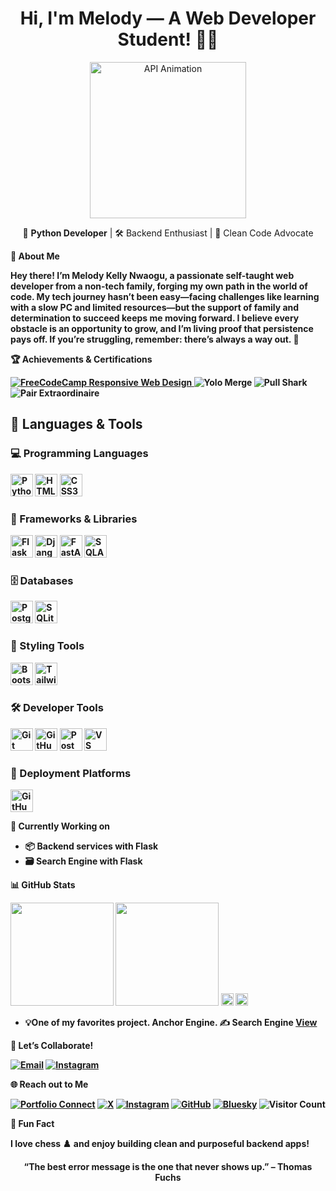 <h1 align="center">
  Hi, I'm Melody — A Web Developer Student! 👋🐍
</h1>

<p align="center">
  <img src="https://github.com/TAJ2003/TAJ2003/blob/main/api.gif" width="250" alt="API Animation"/>
</p>

<p align="center" font="Georgia">
  🚀 <b>Python Developer</b> | 🛠️ Backend Enthusiast | 🌟 Clean Code Advocate
</p>


 <b>🌱 About Me<b>

Hey there! I’m Melody Kelly Nwaogu, a passionate self-taught web developer from a non-tech family, forging my own path in the world of code. My tech journey hasn’t been easy—facing challenges like learning with a slow PC and limited resources—but the support of family and determination to succeed keeps me moving forward. I believe every obstacle is an opportunity to grow, and I’m living proof that persistence pays off. If you’re struggling, remember: there’s always a way out. 🚀



<strong align="center">🏆 Achievements & Certifications</strong>

<p>
  <a href="https://freecodecamp.org/certification/melodykellynwaogu/responsive-web-design">
    <img src="https://img.shields.io/badge/FreeCodeCamp-Responsive%20Web%20Design-1abc9c?style=flat-square&logo=freecodecamp&logoColor=white" alt="FreeCodeCamp Responsive Web Design"/>
  </a>
  
  <img src="https://img.shields.io/badge/Yolo%20Merge-%F0%9F%9A%80-brightgreen?style=flat-square" alt="Yolo Merge"/>
  <img src="https://img.shields.io/badge/Pull%20Shark-%F0%9F%A6%88-blue?style=flat-square" alt="Pull Shark"/>
  <img src="https://img.shields.io/badge/Pair%20Extraordinaire-%F0%9F%A4%9D-ff69b4?style=flat-square" alt="Pair Extraordinaire"/>
</p>


<h2>🧰 Languages & Tools</h2>

<!-- Programming Languages -->
<h3>💻 Programming Languages</h3>
<p align="left">
  <img src="https://cdn.jsdelivr.net/gh/devicons/devicon/icons/python/python-original.svg" width="36" alt="Python"/>
  
  <img src="https://cdn.jsdelivr.net/gh/devicons/devicon/icons/html5/html5-original.svg" width="36" alt="HTML5"/>
  <img src="https://cdn.jsdelivr.net/gh/devicons/devicon/icons/css3/css3-original.svg" width="36" alt="CSS3"/>
</p>

<!-- Frameworks & Libraries -->
<h3>🧱 Frameworks & Libraries</h3>
<p align="left">
  <img src="https://cdn.jsdelivr.net/gh/devicons/devicon/icons/flask/flask-original.svg" width="36" alt="Flask"/>
  <img src="https://cdn.jsdelivr.net/gh/devicons/devicon/icons/django/django-plain.svg" width="36" alt="Django"/>
  <img src="https://cdn.jsdelivr.net/gh/devicons/devicon/icons/fastapi/fastapi-original.svg" width="36" alt="FastAPI"/>
  <img src="https://cdn.jsdelivr.net/gh/devicons/devicon/icons/sqlalchemy/sqlalchemy-original.svg" width="36" alt="SQLAlchemy"/>
</p>

<!-- Databases -->
<h3>🗄️ Databases</h3>
<p align="left">
  <img src="https://cdn.jsdelivr.net/gh/devicons/devicon/icons/postgresql/postgresql-original.svg" width="36" alt="PostgreSQL"/>
  <img src="https://cdn.jsdelivr.net/gh/devicons/devicon/icons/sqlite/sqlite-original.svg" width="36" alt="SQLite"/>
</p>

<!-- Styling Tools -->
<h3>🎨 Styling Tools</h3>
<p align="left">
  <img src="https://cdn.jsdelivr.net/gh/devicons/devicon/icons/bootstrap/bootstrap-original.svg" width="36" alt="Bootstrap"/>
  <img src="https://cdn.jsdelivr.net/gh/devicons/devicon/icons/tailwindcss/tailwindcss-original.svg" width="36" alt="Tailwind CSS"/>
</p>

<!-- Developer Tools -->
<h3>🛠️ Developer Tools</h3>
<p align="left">
  <img src="https://cdn.jsdelivr.net/gh/devicons/devicon/icons/git/git-original.svg" width="36" alt="Git"/>
  <img src="https://cdn.jsdelivr.net/gh/devicons/devicon/icons/github/github-original.svg" width="36" alt="GitHub"/>
  <img src="https://www.vectorlogo.zone/logos/getpostman/getpostman-icon.svg" width="36" alt="Postman"/>
  <img src="https://cdn.jsdelivr.net/gh/devicons/devicon/icons/vscode/vscode-original.svg" width="36" alt="VS Code"/>
</p>


<h3>🚀 Deployment Platforms</h3>
<p align="left">
  <img src="https://cdn.jsdelivr.net/gh/devicons/devicon/icons/github/github-original.svg" width="36" alt="GitHub Pages"/>



<b>🚧 Currently Working on<b>

- 📦 Backend services with <b>Flask</b>
- 🗃️ Search Engine with <b>Flask<b>


<b>📊 GitHub Stats<b>

<p align="left">
  <img src="https://github-readme-stats.vercel.app/api?username=melodykellynwaogu&show_icons=true&theme=radical" height="165"/>
  <img src="https://github-readme-stats.vercel.app/api/top-langs/?username=melodykellynwaogu&layout=compact&theme=radical" height="165"/>
  <img src="https://img.shields.io/badge/Public%20Repositories-46-blue?style=flat-square" height="20"/>
  <img src="https://wakatime.com/badge/user/1ed5c3b1-015d-4589-8d35-3cd9b5db607a.svg" alt="Wakatime Badge" height="20"/>
</p>

* 💡One of my favorites project.
Anchor Engine.
 <b>✍️ Search Engine<b>
 [View](https://meg-browser.onrender.com/)


<b>🤝 Let’s Collaborate!<b>

[![Email](https://img.shields.io/badge/Email-Contact-1abc9c?style=flat-square&logo=gmail&logoColor=white)](mailto:kellynwaogumelody@gmail.com)
[![Instagram](https://img.shields.io/badge/Instagram-E4405F?style=flat-square&logo=instagram&logoColor=white)](https://www.instagram.com/melodykellynwaogu_/profilecard/?igsh=aXNrN3B6Y3MxbWIz)

<b>🌐 Reach out to Me<b>

[![Portfolio Connect](https://img.shields.io/badge/Portfolio-Connect-8e44ad?style=flat-square&logo=about-dot-me&logoColor=white)](https://melodykellynwaogu.vercel.app/)
[![X](https://img.shields.io/badge/X-1DA1F2?style=flat-square&logo=x&logoColor=white)](https://x.com/MelodyKellyN?t=GZdS81yYSapdjeSD8pB_0w&s=09)
[![Instagram](https://img.shields.io/badge/Instagram-E4405F?style=flat-square&logo=instagram&logoColor=white)](https://www.instagram.com/melodykellynwaogu_/profilecard/?igsh=aXNrN3B6Y3MxbWIz)
[![GitHub](https://img.shields.io/badge/GitHub-181717?style=flat-square&logo=github&logoColor=white)](https://github.com/melodykellynwaogu)
[![Bluesky](https://img.shields.io/badge/Bluesky-000000?style=flat-square&logo=bluesky&logoColor=white)](https://bsky.app/profile/melodykellynwaogu.bsky.social)
![Visitor Count](https://visitor-badge.laobi.icu/badge?page_id=melodykellynwaogu.melodykellynwaogu)

<b>🎯 Fun Fact<b>

I love **chess** ♟️ and enjoy building clean and purposeful backend apps!

<p align="center">
  <b>“The best error message is the one that never shows up.”</b> – Thomas Fuchs
</p>
